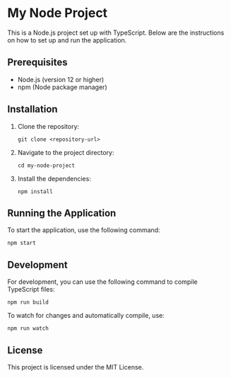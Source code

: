 # My Node Project

This is a Node.js project set up with TypeScript. Below are the instructions on how to set up and run the application.

## Prerequisites

- Node.js (version 12 or higher)
- npm (Node package manager)

## Installation

1. Clone the repository:
   ```
   git clone <repository-url>
   ```

2. Navigate to the project directory:
   ```
   cd my-node-project
   ```

3. Install the dependencies:
   ```
   npm install
   ```

## Running the Application

To start the application, use the following command:
```
npm start
```

## Development

For development, you can use the following command to compile TypeScript files:
```
npm run build
```

To watch for changes and automatically compile, use:
```
npm run watch
```

## License

This project is licensed under the MIT License.
